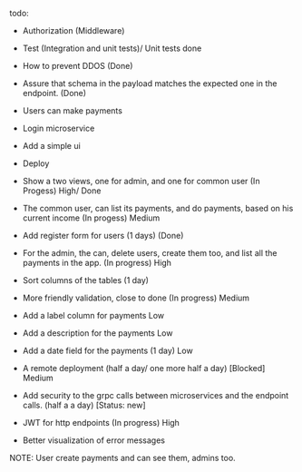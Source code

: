 todo:

* Authorization (Middleware)
* Test (Integration and unit tests)/ Unit tests done
* How to prevent DDOS (Done)
* Assure that schema in the payload matches the expected one in the endpoint. (Done)
* Users can make payments
* Login microservice
* Add a simple ui
* Deploy

* Show a two views, one for admin, and one for common user (In Progess) High/ Done
* The common user, can list its payments, and do payments, based on his current income (In progess) Medium
* Add register form for users (1 days) (Done)
* For the admin, the can, delete users, create them too, and list all the payments in the app. (In progress) High 
* Sort columns of the tables (1 day)
* More friendly validation, close to done (In progress) Medium
* Add a label column for payments Low
* Add a description for the payments  Low
* Add a date field for the payments (1 day)  Low
* A remote deployment (half a day/ one more half a day) [Blocked] Medium
* Add security to the grpc calls between microservices and the endpoint calls. (half a a day) [Status: new]
* JWT for http endpoints (In progress) High

* Better visualization of error messages

NOTE: User create payments and can see them, admins too.